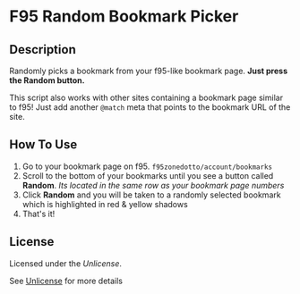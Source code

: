 # F95 Random Bookmark Picker

## Description

Randomly picks a bookmark from your f95-like bookmark page. **Just press the Random button.**

This script also works with other sites containing a bookmark page similar to f95! Just add another `@match` meta that points to the bookmark URL of the site.
 

## How To Use
1. Go to your bookmark page on f95. `f95zonedotto/account/bookmarks`
2. Scroll to the bottom of your bookmarks until you see a button called **Random**. _Its located in the same row as your bookmark page numbers_
3. Click **Random** and you will be taken to a randomly selected bookmark which is highlighted in red & yellow shadows
4. That's it!

## License
Licensed under the *Unlicense*.

See [Unlicense](https://github.com/ZimCodes/bonus/blob/main/LICENSE) for more details